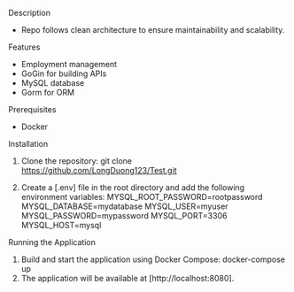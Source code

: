 Description
- Repo follows clean architecture to ensure maintainability and scalability.

Features
- Employment management
- GoGin for building APIs
- MySQL database
- Gorm for ORM

Prerequisites
- Docker

Installation
1. Clone the repository:
    git clone https://github.com/LongDuong123/Test.git

2. Create a [.env] file in the root directory and add the following environment variables:
    MYSQL_ROOT_PASSWORD=rootpassword
    MYSQL_DATABASE=mydatabase
    MYSQL_USER=myuser
    MYSQL_PASSWORD=mypassword
    MYSQL_PORT=3306
    MYSQL_HOST=mysql

Running the Application
1. Build and start the application using Docker Compose:
    docker-compose up 
2. The application will be available at [http://localhost:8080].